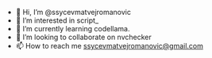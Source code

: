 - 👋 Hi, I’m @ssycevmatvejromanovic
- 👀 I’m interested in script_
- 🌱 I’m currently learning  codellama.
- 💞️ I’m looking to collaborate on  nvchecker
- 📫 How to reach me ssycevmatvejromanovic@gmail.com

<!---
ssycevmatvejromanovic/ssycevmatvejromanovic is a ✨ special ✨ repository because its `README.md` (this file) appears on your GitHub profile.
You can click the Preview link to take a look at your changes.
--->
